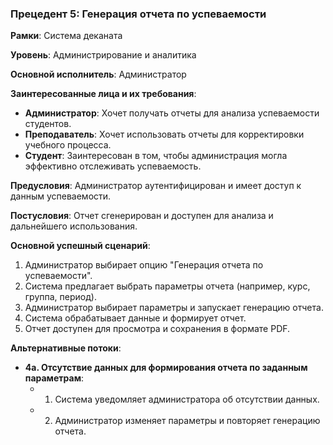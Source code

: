 ### Прецедент 5: Генерация отчета по успеваемости
**Рамки**: Система деканата

**Уровень**: Администрирование и аналитика

**Основной исполнитель**: Администратор

**Заинтересованные лица и их требования**:
- **Администратор**: Хочет получать отчеты для анализа успеваемости студентов.
- **Преподаватель**: Хочет использовать отчеты для корректировки учебного процесса.
- **Студент**: Заинтересован в том, чтобы администрация могла эффективно отслеживать успеваемость.

**Предусловия**: Администратор аутентифицирован и имеет доступ к данным успеваемости.

**Постусловия**: Отчет сгенерирован и доступен для анализа и дальнейшего использования.

**Основной успешный сценарий**:
1. Администратор выбирает опцию "Генерация отчета по успеваемости".
2. Система предлагает выбрать параметры отчета (например, курс, группа, период).
3. Администратор выбирает параметры и запускает генерацию отчета.
4. Система обрабатывает данные и формирует отчет.
5. Отчет доступен для просмотра и сохранения в формате PDF.

**Альтернативные потоки**:
- **4а. Отсутствие данных для формирования отчета по заданным параметрам**:
  - 1. Система уведомляет администратора об отсутствии данных.
  - 2. Администратор изменяет параметры и повторяет генерацию отчета.
